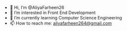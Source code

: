 - 👋 Hi, I’m @AliyaFarheen26
- 👀 I’m interested in Front End Development
- 🌱 I’m currently learning Computer Science Engineering
- 📫 How to reach me: aliyafarheen264@gmail.com

<!---
AliyaFarheen26/AliyaFarheen26 is a ✨ special ✨ repository because its `README.md` (this file) appears on your GitHub profile.
You can click the Preview link to take a look at your changes.
--->
